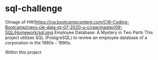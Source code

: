 # sql-challenge
![Image of HW]https://cw.bootcampcontent.com/CW-Coding-Bootcamp/cwru-cle-data-pt-07-2020-u-c/raw/master/09-SQL/Homework/sql.png
Employee Database: A Mystery in Two Parts
This project utilizes SQL (PostgreSQL) to review an employee database of a corporation in the 1980s - 1990s.

Within this project
